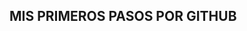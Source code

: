 MIS PRIMEROS PASOS POR GITHUB
----------------------------------------------------------------------
